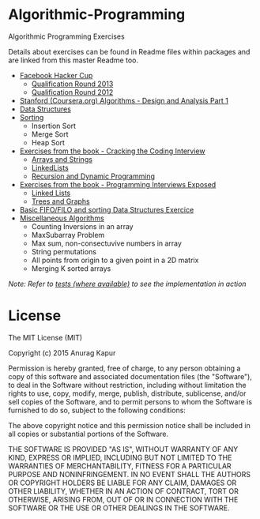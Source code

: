 Algorithmic-Programming
=======================

Algorithmic Programming Exercises

Details about exercises can be found in Readme files within packages and are linked from this master Readme too.

* [Facebook Hacker Cup](src/com/anuragkapur/fb)
	* [Qualification Round 2013](src/com/anuragkapur/fb/hackercup2013/qr)
	* [Qualification Round 2012](src/com/anuragkapur/fb/hackercup2012/qr)
* [Stanford (Coursera.org) Algorithms - Design and Analysis Part 1](src/com/anuragkapur/ada1)
* [Data Structures](src/com/anuragkapur/ds)
* [Sorting](src/com/anuragkapur/sorting) 
	* Insertion Sort
	* Merge Sort
	* Heap Sort
* [Exercises from the book - Cracking the Coding Interview](src/com/anuragkapur/ctci)
	* [Arrays and Strings](src/com/anuragkapur/ctci/arraysandstrings)
	* [LinkedLists](src/com/anuragkapur/ctci/linkedlists)
	* [Recursion and Dynamic Programming](src/com/anuragkapur/ctci/recursionanddp)
* [Exercises from the book - Programming Interviews Exposed](src/com/anuragkapur/pie)
	* [Linked Lists](src/com/anuragkapur/pie/linkedlists)
	* [Trees and Graphs](src/com/anuragkapur/pie/teesandgraphs)
* [Basic FIFO/FILO and sorting Data Structures Exercice](src/com/anuragkapur/wgsn)
* [Miscellaneous Algorithms](src/com/anuragkapur/misc)
	* Counting Inversions in an array
	* MaxSubarray Problem
	* Max sum, non-consectuvive numbers in array
	* String permutations
	* All points from origin to a given point in a 2D matrix
	* Merging K sorted arrays
	
_Note: Refer to [tests (where available)](test/com/anuragkapur/) to see the implementation in action_	

License
=======
The MIT License (MIT)

Copyright (c) 2015 Anurag Kapur

Permission is hereby granted, free of charge, to any person obtaining a copy of this software and associated 
documentation files (the "Software"), to deal in the Software without restriction, including without limitation the 
rights to use, copy, modify, merge, publish, distribute, sublicense, and/or sell copies of the Software, and to permit 
persons to whom the Software is furnished to do so, subject to the following conditions:

The above copyright notice and this permission notice shall be included in all copies or substantial portions of the 
Software.

THE SOFTWARE IS PROVIDED "AS IS", WITHOUT WARRANTY OF ANY KIND, EXPRESS OR IMPLIED, INCLUDING BUT NOT LIMITED TO THE 
WARRANTIES OF MERCHANTABILITY, FITNESS FOR A PARTICULAR PURPOSE AND NONINFRINGEMENT. IN NO EVENT SHALL THE AUTHORS OR 
COPYRIGHT HOLDERS BE LIABLE FOR ANY CLAIM, DAMAGES OR OTHER LIABILITY, WHETHER IN AN ACTION OF CONTRACT, TORT OR 
OTHERWISE, ARISING FROM, OUT OF OR IN CONNECTION WITH THE SOFTWARE OR THE USE OR OTHER DEALINGS IN THE SOFTWARE.